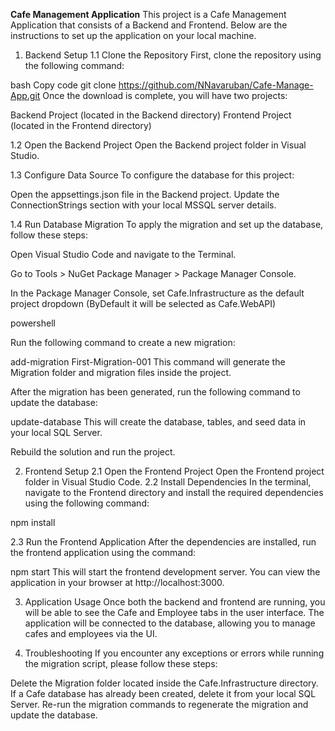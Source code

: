 

**Cafe Management Application**
This project is a Cafe Management Application that consists of a Backend and Frontend. Below are the instructions to set up the application on your local machine.

1. Backend Setup
1.1 Clone the Repository
First, clone the repository using the following command:

bash
Copy code
git clone https://github.com/NNavaruban/Cafe-Manage-App.git
Once the download is complete, you will have two projects:

Backend Project (located in the Backend directory)
Frontend Project (located in the Frontend directory)

1.2 Open the Backend Project
Open the Backend project folder in Visual Studio.

1.3 Configure Data Source
To configure the database for this project:

Open the appsettings.json file in the Backend project.
Update the ConnectionStrings section with your local MSSQL server details.

1.4 Run Database Migration
To apply the migration and set up the database, follow these steps:

Open Visual Studio Code and navigate to the Terminal.

Go to Tools > NuGet Package Manager > Package Manager Console.

In the Package Manager Console, set Cafe.Infrastructure as the default project dropdown (ByDefault it will be selected as Cafe.WebAPI)

powershell

Run the following command to create a new migration:

add-migration First-Migration-001
This command will generate the Migration folder and migration files inside the project.

After the migration has been generated, run the following command to update the database:


update-database
This will create the database, tables, and seed data in your local SQL Server.

Rebuild the solution and run the project.

2. Frontend Setup
2.1 Open the Frontend Project
Open the Frontend project folder in Visual Studio Code.
2.2 Install Dependencies
In the terminal, navigate to the Frontend directory and install the required dependencies using the following command:

npm install


2.3 Run the Frontend Application
After the dependencies are installed, run the frontend application using the command:

npm start
This will start the frontend development server. You can view the application in your browser at http://localhost:3000.

3. Application Usage
Once both the backend and frontend are running, you will be able to see the Cafe and Employee tabs in the user interface. The application will be connected to the database, allowing you to manage cafes and employees via the UI.

4. Troubleshooting
If you encounter any exceptions or errors while running the migration script, please follow these steps:

Delete the Migration folder located inside the Cafe.Infrastructure directory.
If a Cafe database has already been created, delete it from your local SQL Server.
Re-run the migration commands to regenerate the migration and update the database.



